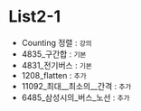 # List2-1

- Counting 정렬 : `강의`
- 4835_구간합 : `기본`
- 4831_전기버스 : `기본`
- 1208_flatten : `추가`
- 11092_최대__최소의__간격 : `추가`
- 6485_삼성시의_버스_노선 : `추가`